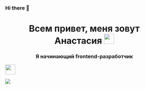 ### Hi there 👋

<h1 align="center">Всем привет, меня зовут Анастасия
<img src="https://github.com/blackcater/blackcater/raw/main/images/Hi.gif" height="32"/></h1>
<h3 align="center">Я начинающий frontend-разработчик</h3>

<img src="https://i.gifer.com/DK1.gif" height="32"/></h1>

<!--
**AnastasiaBelova00/AnastasiaBelova00** is a ✨ _special_ ✨ repository because its `README.md` (this file) appears on your GitHub profile.

Here are some ideas to get you started:

- 🔭 I’m currently working on ...
- 🌱 I’m currently learning ...
- 👯 I’m looking to collaborate on ...
- 🤔 I’m looking for help with ...
- 💬 Ask me about ...
- 📫 How to reach me: ...
- 😄 Pronouns: ...
- ⚡ Fun fact: ...
-->

![](https://komarev.com/ghpvc/?username=AnastasiaBelova00)

